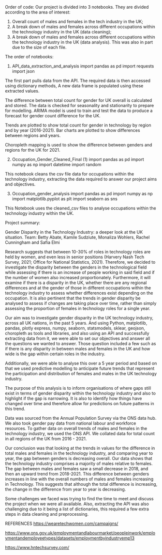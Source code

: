 Order of code:
Our project is divided into 3 notebooks.
They are divided according to the area of interest:
 1. Overall count of males and females in the tech industry in the UK;
 2. A break down of males and females across different occupations within the technology industry in the UK (data cleaning);
 3. A break down of males and females across different occupations within the technology industry in the UK (data analysis).
This was also in part due to the size of each file.

The order of notebooks:
1. API_data_extraction_and_analysis
import pandas as pd
import requests
import json

The first part pulls data from the API. The required data is then accessed using dictionary methods,
A new data frame is populated using these extracted values.

The difference between total count for gender for UK overall is calculated and stored.
The data is checked for seasonality and stationarity to prepare for modelling.
ARIMA model is used to train and test the data to produce a forecast for gender count difference for the UK.

Trends are plotted to show total count for gender in technology by region and by year (2016-2021).
Bar charts are plotted to show differences between regions and years.

Choropleth mapping is used to show the difference between genders and regions for the UK for 2021.

2. Occupation_Gender_Cleaned_Final (1)
import pandas as pd
import numpy as np
import datetime
import random

This notebook cleans the csv file data for occupations within the technology industry, extracting the data required to answer our project aims and objectives.

3. Occupation_gender_analysis
import pandas as pd
import numpy as np
import matplotlib.pyplot as plt
import seaborn as sns

This Notebook uses the cleaned_csv files to analyse occupations within the technology industry within the UK.

Project summary:

Gender Disparity in the Technology Industry: a deeper look at the UK situation.
Team: Betty Abate, Kamile Sudziute, Monaliza Wohlers, Rachel Cunningham and Safia Elmi


Research suggests that between 10-30% of roles in technology roles are held by women, and even less in senior positions (Harvery Nash Tech Survey, 2021; Office for National Statistics, 2021). Therefore, we decided to investigate the disparity between the genders in the technological field while assessing if there is an increase of people working in said field and if the number of women also increased proportionately. Furthermore, it will examine if there is a disparity in the UK, whether there are any regional differences and at the gender of those in different occupations within the technology industry to assess whether differences exist depending on the occupation. It is also pertinent that the trends in gender disparity be analysed to assess if changes are taking place over time, rather than simply assessing the proportion of females in technology roles for a single year.

Our aim was to investigate gender disparity in the UK technology industry, across all UK nations, in the past 5 years. And using Python, matplotlib, pandas, plotly express, numpy, seaborn, statsmodels, sklear,  geojson, choropleth as tools and libraries, and also using an API and successfully extracting data from it, we were able to set our objectives and answer all the questions we wanted to answer. Those question included a few such as if there is any disparity in between males and females in the UK and how wide is the gap within certain roles in the industry.

Additionally, we were able to analyse this over a 5 year period and based on that we used predictive modelling to anticipate future trends that represent the participation and distribution of females and males in the UK technology industry.  

The purpose of this analysis is to inform organisations of where gaps still exist in terms of gender disparity within the technology industry and also to highlight if the gap is narrowing. It is also to identify how things have changed over time and therefore allow for predictions on future patterns in this trend.

Data was sourced from the Annual Population Survey via the ONS data hub. We also took gender pay data from national labour and workforce resources. To gather data on overall trends of males and females in the technology industry, we used the ONS API. We collated data for total count in all regions of the UK from 2016 - 2021.

Our conclusion was that looking at the trends in values for the difference in total males and females in the technology industry, and comparing year to year, the gap between genders is decreasing overall. Our data shows that the technology industry comprises a majority of males relative to females. The gap between males and females saw a small decrease in 2018, and then an upward trend from 2018-2021. This difference between genders increases in line with the overall numbers of males and females increasing in Technology. This suggests that although the total difference is increasing, the change in the difference from year to year is decreasing.

Some challenges we faced was trying to find the time to meet and discuss the project when we were all available.  Also, extracting the API was also challenging due to it being a list of dictionaries, this required a few extra steps in data cleaning and preprocessing.



REFERENCES
https://wearetechwomen.com/campaigns/

https://www.ons.gov.uk/employmentandlabourmarket/peopleinwork/employmentandemployeetypes/datasets/employmentbyindustryemp13

https://www.hntechsurvey.com/
